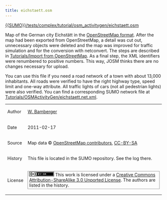 ```yaml
---
title: eichstaett.osm
---
```


[{{SUMO}}/tests/complex/tutorial/osm_activitygen/eichstaett.osm]({{Source}}tests/complex/tutorial/osm_activitygen/eichstaett.osm)

Map of the German city Eichstätt in the [OpenStreetMap
format](../../OpenStreetMap_file.md). After the map had been exported
from OpenStreetMap, a detail was cut out, unnecessary objects were
deleted and the map was improved for traffic simulation and for the
conversion with netconvert. The steps are described in [Tutorials/Import
from OpenStreetMap](../../Tutorials/Import_from_OpenStreetMap.md). As
a final step, the XML identifiers were renumbered to positive numbers.
This way, JOSM thinks there are no changes necessary for upload.

You can use this file if you need a road network of a town with about
13,000 inhabitants. All roads were verified to have the right highway
type, speed limit and one-way attribute. All traffic lights of cars (not
all pedestrian lights) were also verified. You can find a corresponding
SUMO network file at
[Tutorials/OSMActivityGen/eichstaett.net.xml](../../Tutorials/OSMActivityGen/eichstaett.net.xml.md).

<table>
<tbody>
<tr class="odd">
<td><p>Author</p></td>
<td><p><a href="https://sourceforge.net/users/w-bamberger">W. Bamberger</a></p></td>
</tr>
<tr class="even">
<td><p>Date</p></td>
<td><p>2011-02-17</p></td>
</tr>
<tr class="odd">
<td><p>Source</p></td>
<td><p>
Map data © <a href="https://www.openstreetmap.org/">OpenStreetMap contributors</a>, <a href="https://creativecommons.org/licenses/by-sa/2.0/">CC-BY-SA</a></p></td>
</tr>
<tr class="even">
<td><p>History</p></td>
<td><p>This file is located in the SUMO repository. See the log there.</p></td>
</tr>
<tr class="odd">
<td><p>License</p></td>
<td><p style="border:1px solid #909090; padding:1px 4px 3px 4px"><img src="../../images/CC-BY-SA-small.png">
This work is licensed under a <a href="https://creativecommons.org/licenses/by-sa/3.0/">Creative Commons Attribution-ShareAlike 3.0 Unported License</a>. The authors are listed in the history.</p>
</td>
</tr>
</tbody>
</table>